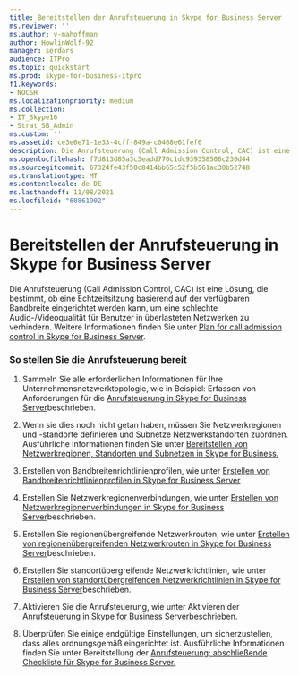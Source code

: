 ```yaml
---
title: Bereitstellen der Anrufsteuerung in Skype for Business Server
ms.reviewer: ''
ms.author: v-mahoffman
author: HowlinWolf-92
manager: serdars
audience: ITPro
ms.topic: quickstart
ms.prod: skype-for-business-itpro
f1.keywords:
- NOCSH
ms.localizationpriority: medium
ms.collection:
- IT_Skype16
- Strat_SB_Admin
ms.custom: ''
ms.assetid: ce3e6e71-1e33-4cff-849a-c0468e61fef6
description: Die Anrufsteuerung (Call Admission Control, CAC) ist eine Lösung, die bestimmt, ob eine Echtzeitsitzung basierend auf der verfügbaren Bandbreite eingerichtet werden kann, um eine schlechte Audio-/Videoqualität für Benutzer in überlasteten Netzwerken zu verhindern.
ms.openlocfilehash: f7d813d85a3c3eadd770c1dc939358506c230d44
ms.sourcegitcommit: 67324fe43f50c8414bb65c52f5b561ac30b52748
ms.translationtype: MT
ms.contentlocale: de-DE
ms.lasthandoff: 11/08/2021
ms.locfileid: "60861902"
---
```

# <a name="deploy-call-admission-control-in-skype-for-business-server"></a>Bereitstellen der Anrufsteuerung in Skype for Business Server
 
Die Anrufsteuerung (Call Admission Control, CAC) ist eine Lösung, die bestimmt, ob eine Echtzeitsitzung basierend auf der verfügbaren Bandbreite eingerichtet werden kann, um eine schlechte Audio-/Videoqualität für Benutzer in überlasteten Netzwerken zu verhindern. Weitere Informationen finden Sie unter [Plan for call admission control in Skype for Business Server](../../plan-your-deployment/enterprise-voice-solution/call-admission-control.md).
  
### <a name="to-deploy-call-admission-control"></a>So stellen Sie die Anrufsteuerung bereit

1.  Sammeln Sie alle erforderlichen Informationen für Ihre Unternehmensnetzwerktopologie, wie in Beispiel: Erfassen von Anforderungen für die [Anrufsteuerung in Skype for Business Server](../../plan-your-deployment/enterprise-voice-solution/example-gathering-requirements.md)beschrieben.
    
2. Wenn sie dies noch nicht getan haben, müssen Sie Netzwerkregionen und -standorte definieren und Subnetze Netzwerkstandorten zuordnen. Ausführliche Informationen finden Sie unter [Bereitstellen von Netzwerkregionen, Standorten und Subnetzen in Skype for Business.](deploy-network.md)
    
3. Erstellen von Bandbreitenrichtlinienprofilen, wie unter [Erstellen von Bandbreitenrichtlinienprofilen in Skype for Business Server](create-bandwidth-policy-profiles.md)
    
4. Erstellen Sie Netzwerkregionenverbindungen, wie unter [Erstellen von Netzwerkregionenverbindungen in Skype for Business Server](create-network-region-links.md)beschrieben.
    
5. Erstellen Sie regionenübergreifende Netzwerkrouten, wie unter [Erstellen von regionenübergreifenden Netzwerkrouten in Skype for Business Server](create-network-interregional-routes.md)beschrieben.
    
6. Erstellen Sie standortübergreifende Netzwerkrichtlinien, wie unter [Erstellen von standortübergreifenden Netzwerkrichtlinien in Skype for Business Server](create-network-intersite-policies.md)beschrieben.
    
7. Aktivieren Sie die Anrufsteuerung, wie unter Aktivieren der [Anrufsteuerung in Skype for Business Server](enable-call-admission-control.md)beschrieben.
    
8. Überprüfen Sie einige endgültige Einstellungen, um sicherzustellen, dass alles ordnungsgemäß eingerichtet ist. Ausführliche Informationen finden Sie unter Bereitstellung der [Anrufsteuerung: abschließende Checkliste für Skype for Business Server.](final-checklist.md)
    

